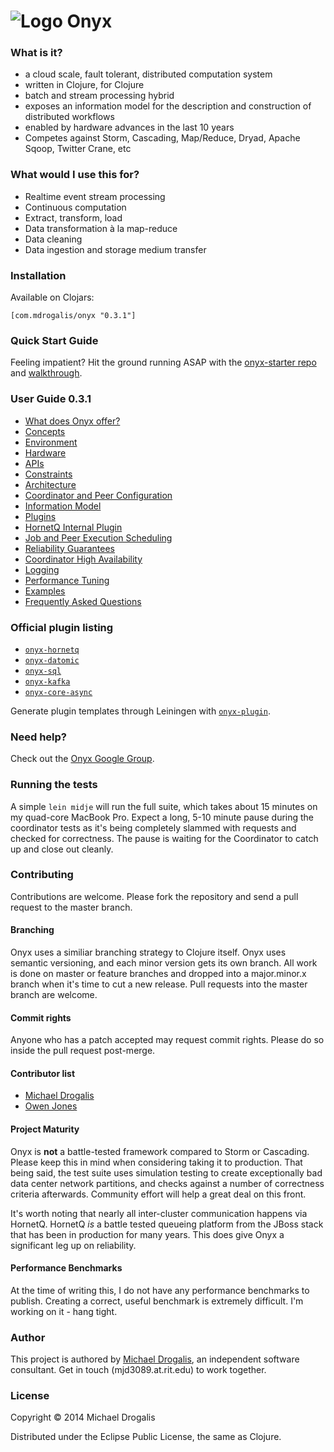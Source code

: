# ![Logo](http://i.imgur.com/zdlOSZD.png?1) Onyx

### What is it?

- a cloud scale, fault tolerant, distributed computation system
- written in Clojure, for Clojure
- batch and stream processing hybrid
- exposes an information model for the description and construction of distributed workflows
- enabled by hardware advances in the last 10 years
- Competes against Storm, Cascading, Map/Reduce, Dryad, Apache Sqoop, Twitter Crane, etc

### What would I use this for?

- Realtime event stream processing
- Continuous computation 
- Extract, transform, load
- Data transformation à la map-reduce
- Data cleaning
- Data ingestion and storage medium transfer

### Installation

Available on Clojars:

```
[com.mdrogalis/onyx "0.3.1"]
```

### Quick Start Guide

Feeling impatient? Hit the ground running ASAP with the [onyx-starter repo](https://github.com/MichaelDrogalis/onyx-starter) and [walkthrough](https://gist.github.com/MichaelDrogalis/bc620a7617396704125b).

### User Guide 0.3.1
- [What does Onyx offer?](doc/user-guide/what-does-it-offer.md)
- [Concepts](doc/user-guide/concepts.md)
- [Environment](doc/user-guide/environment.md)
- [Hardware](doc/user-guide/hardware.md)
- [APIs](doc/user-guide/apis.md)
- [Constraints](doc/user-guide/constraints.md)
- [Architecture](doc/user-guide/architecture.md)
- [Coordinator and Peer Configuration](doc/user-guide/coord-peer-config.md)
- [Information Model](doc/user-guide/information-model.md)
- [Plugins](doc/user-guide/plugins.md)
- [HornetQ Internal Plugin](doc/user-guide/hornetq-plugin.md)
- [Job and Peer Execution Scheduling](doc/user-guide/scheduling.md)
- [Reliability Guarantees](doc/user-guide/reliability-guarantees.md)
- [Coordinator High Availability](doc/user-guide/coordinator-ha.md)
- [Logging](doc/user-guide/logging.md)
- [Performance Tuning](doc/user-guide/performance-tuning.md)
- [Examples](doc/user-guide/examples.md)
- [Frequently Asked Questions](doc/user-guide/faq.md)

### Official plugin listing

- [`onyx-hornetq`](doc/user-guide/hornetq-plugin.md)
- [`onyx-datomic`](https://github.com/MichaelDrogalis/onyx-datomic)
- [`onyx-sql`](https://github.com/MichaelDrogalis/onyx-sql)
- [`onyx-kafka`](https://github.com/MichaelDrogalis/onyx-kafka)
- [`onyx-core-async`](https://github.com/MichaelDrogalis/onyx-core-async)

Generate plugin templates through Leiningen with [`onyx-plugin`](https://github.com/MichaelDrogalis/onyx-plugin).

### Need help?

Check out the [Onyx Google Group](https://groups.google.com/forum/#!forum/onyx-user).

### Running the tests

A simple `lein midje` will run the full suite, which takes about 15 minutes on my quad-core MacBook Pro. Expect a long, 5-10 minute pause during the coordinator tests as it's being completely slammed with requests and checked for correctness. The pause is waiting for the Coordinator to catch up and close out cleanly.

### Contributing

Contributions are welcome. Please fork the repository and send a pull request to the master branch.

#### Branching

Onyx uses a similiar branching strategy to Clojure itself. Onyx uses semantic versioning, and each minor version gets its own branch. All work is done on master or feature branches and dropped into a major.minor.x branch when it's time to cut a new release. Pull requests into the master branch are welcome.

#### Commit rights

Anyone who has a patch accepted may request commit rights. Please do so inside the pull request post-merge.

#### Contributor list

- [Michael Drogalis](https://github.com/MichaelDrogalis)
- [Owen Jones](https://github.com/owengalenjones)

#### Project Maturity

Onyx is **not** a battle-tested framework compared to Storm or Cascading. Please keep this in mind when considering taking it to production. That being said, the test suite uses simulation testing to create exceptionally bad data center network partitions, and checks against a number of correctness criteria afterwards. Community effort will help a great deal on this front.

It's worth noting that nearly all inter-cluster communication happens via HornetQ. HornetQ *is* a battle tested queueing platform from the JBoss stack that has been in production for many years. This does give Onyx a significant leg up on reliability.

#### Performance Benchmarks

At the time of writing this, I do not have any performance benchmarks to publish. Creating a correct, useful benchmark is extremely difficult. I'm working on it - hang tight.

### Author

This project is authored by [Michael Drogalis](https://twitter.com/MichaelDrogalis), an independent software consultant. Get in touch (mjd3089.at.rit.edu) to work together.

### License

Copyright © 2014 Michael Drogalis

Distributed under the Eclipse Public License, the same as Clojure.

